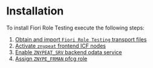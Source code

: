 # Installation

To install Fiori Role Testing execute the following steps:

1. [Obtain and import `Fiori Role Testing` transport files](installation/step-1.md)
2. [Activate `znypeat` frontend ICF nodes](installation/step-2.md)
3. [Enable `ZNYPEAT_SRV` backend odata service](installation/step-3.md)
4. [Assign `ZNYPE_FRMAN` pfcg role](installation/step-4.md) 

